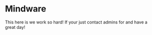# Mindware
This here is         we work so hard! If your                       just contact admins for                    and have a great day!
